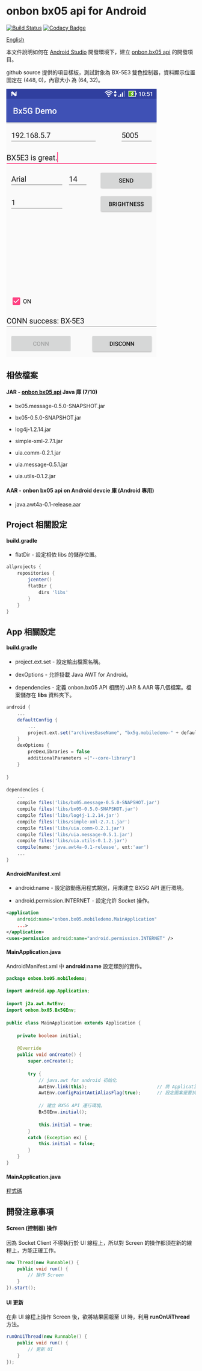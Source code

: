 onbon bx05 api for Android
=====================
[![Build Status](https://travis-ci.org/api2doc/onbon.bx05.mobiledemo.svg?branch=master)](https://travis-ci.org/api2doc/onbon.bx05.mobiledemo)
[![Codacy Badge](https://api.codacy.com/project/badge/Grade/01f93cfcf0bd409d9f6c1d096af92c1d)](https://www.codacy.com/app/api2doc/onbon-bx05-mobiledemo?utm_source=github.com&amp;utm_medium=referral&amp;utm_content=api2doc/onbon.bx05.mobiledemo&amp;utm_campaign=Badge_Grade)

[English](README_en.md)

本文件說明如何在 [Android Studio](https://developer.android.com/studio/index.html) 開發環境下，建立 [onbon.bx05 api](https://github.com/api2doc/onbon.bx05.api) 的開發項目。

github source 提供的項目樣板，測試對象為 BX-5E3 雙色控制器，資料顯示位置固定在 (448, 0)，內容大小 為 (64, 32)。

<img src="images/Screenshot1.png" alt="Sample" width="400" />

## 相依檔案

#### JAR - [onbon bx05 api](https://github.com/api2doc/onbon.bx05.api) Java 庫 (7/10)
* bx05.message-0.5.0-SNAPSHOT.jar

* bx05-0.5.0-SNAPSHOT.jar

* log4j-1.2.14.jar

* simple-xml-2.7.1.jar

* uia.comm-0.2.1.jar

* uia.message-0.5.1.jar

* uia.utils-0.1.2.jar

#### AAR - onbon bx05 api on Android devcie 庫 (Android 專用)
* java.awt4a-0.1-release.aar

## Project 相關設定

#### build.gradle

* flatDir - 設定相依 libs 的儲存位置。

``` gradle
allprojects {
    repositories {
        jcenter()
        flatDir {
            dirs 'libs'
        }
    }
}
```

## App 相關設定

#### build.gradle

* project.ext.set - 設定輸出檔案名稱。

* dexOptions - 允許掛載 Java AWT for Android。

* dependencies - 定義 onbon.bx05 API 相關的 JAR & AAR 等八個檔案。檔案儲存在 __libs__ 資料夾下。


``` gradle
android {
    ...
    defaultConfig {
        ...
        project.ext.set("archivesBaseName", "bx5g.mobiledemo-" + defaultConfig.versionName);
    }
    dexOptions {
        preDexLibraries = false
        additionalParameters =["--core-library"]
    }

}

dependencies {
    ...
    compile files('libs/bx05.message-0.5.0-SNAPSHOT.jar')
    compile files('libs/bx05-0.5.0-SNAPSHOT.jar')
    compile files('libs/log4j-1.2.14.jar')
    compile files('libs/simple-xml-2.7.1.jar')
    compile files('libs/uia.comm-0.2.1.jar')
    compile files('libs/uia.message-0.5.1.jar')
    compile files('libs/uia.utils-0.1.2.jar')
    compile(name:'java.awt4a-0.1-release', ext:'aar')
    ...
}

```

#### AndroidManifest.xml

* android:name - 設定啟動應用程式類別，用來建立 BX5G API 運行環境。

* android.permission.INTERNET - 設定允許 Socket 操作。

``` XML
<application
    android:name="onbon.bx05.mobiledemo.MainApplication"
    ...>
</application>
<uses-permission android:name="android.permission.INTERNET" />
```


#### MainApplication.java

AndroidManifest.xml 中 __android:name__ 設定類別的實作。

``` Java
package onbon.bx05.mobiledemo;

import android.app.Application;

import j2a.awt.AwtEnv;
import onbon.bx05.Bx5GEnv;

public class MainApplication extends Application {

    private boolean initial;

    @Override
    public void onCreate() {
        super.onCreate();

        try {
            // java.awt for android 初始化
            AwtEnv.link(this);                          // 將 Application 與 AWT 連結
            AwtEnv.configPaintAntiAliasFlag(true);      // 設定圖案是要抗鋸齒。

            // 建立 BX5G API 運行環境。
            Bx5GEnv.initial();

            this.initial = true;
        }
        catch (Exception ex) {
            this.initial = false;
        }
    }
}
```

#### MainApplication.java
[程式碼](app/src/main/java/onbon/bx05/mobiledemo/MainActivity.java)

## 開發注意事項

#### Screen (控制器) 操作
因為 Socket Client 不得執行於 UI 線程上，所以對 Screen 的操作都須在新的線程上，方能正確工作。
``` Java
new Thread(new Runnable() {
    public void run() {
        // 操作 Screen
    }
}).start();
```

#### UI 更新
在非 UI 線程上操作 Screen 後，欲將結果回報至 UI 時，利用 __runOnUiThread__ 方法。
``` Java
runOnUiThread(new Runnable() {
    public void run() {
        // 更新 UI
    }
});
```
